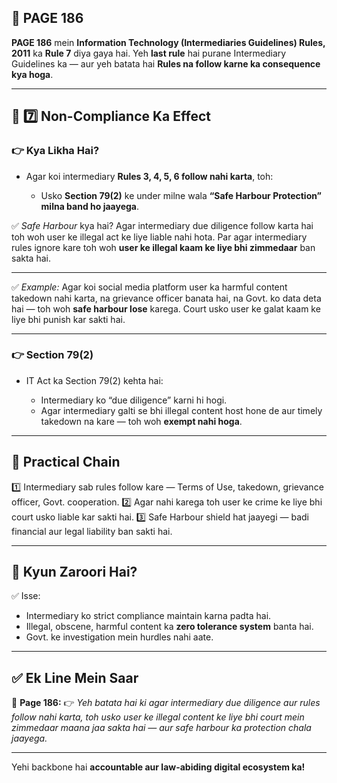 ## 📄 **PAGE 186**

**PAGE 186** mein **Information Technology (Intermediaries Guidelines) Rules, 2011** ka **Rule 7** diya gaya hai.
Yeh **last rule** hai purane Intermediary Guidelines ka — aur yeh batata hai **Rules na follow karne ka consequence kya hoga**.

---

## 🔹 **7️⃣ Non-Compliance Ka Effect**

### 👉 Kya Likha Hai?

* Agar koi intermediary **Rules 3, 4, 5, 6 follow nahi karta**, toh:

  * Usko **Section 79(2)** ke under milne wala **“Safe Harbour Protection”** **milna band ho jaayega**.

✅ *Safe Harbour* kya hai?
Agar intermediary due diligence follow karta hai toh woh user ke illegal act ke liye liable nahi hota.
Par agar intermediary rules ignore kare toh woh **user ke illegal kaam ke liye bhi zimmedaar** ban sakta hai.

---

✅ *Example:*
Agar koi social media platform user ka harmful content takedown nahi karta, na grievance officer banata hai, na Govt. ko data deta hai — toh woh **safe harbour lose** karega. Court usko user ke galat kaam ke liye bhi punish kar sakti hai.

---

### 👉 Section 79(2)

* IT Act ka Section 79(2) kehta hai:

  * Intermediary ko “due diligence” karni hi hogi.
  * Agar intermediary galti se bhi illegal content host hone de aur timely takedown na kare — toh woh **exempt nahi hoga**.

---

## 🧩 **Practical Chain**

1️⃣ Intermediary sab rules follow kare — Terms of Use, takedown, grievance officer, Govt. cooperation.
2️⃣ Agar nahi karega toh user ke crime ke liye bhi court usko liable kar sakti hai.
3️⃣ Safe Harbour shield hat jaayegi — badi financial aur legal liability ban sakti hai.

---

## 🔹 **Kyun Zaroori Hai?**

✅ Isse:

* Intermediary ko strict compliance maintain karna padta hai.
* Illegal, obscene, harmful content ka **zero tolerance system** banta hai.
* Govt. ke investigation mein hurdles nahi aate.

---

## ✅ **Ek Line Mein Saar**

📌 **Page 186:**
👉 *Yeh batata hai ki agar intermediary due diligence aur rules follow nahi karta, toh usko user ke illegal content ke liye bhi court mein zimmedaar maana jaa sakta hai — aur safe harbour ka protection chala jaayega.*

---

Yehi backbone hai **accountable aur law-abiding digital ecosystem ka!**
